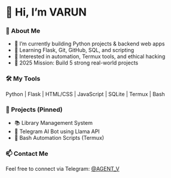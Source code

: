 # 👋 Hi, I’m VARUN

### 🧠 About Me
- 🔭 I’m currently building Python projects & backend web apps
- 🌱 Learning Flask, Git, GitHub, SQL, and scripting
- 🤖 Interested in automation, Termux tools, and ethical hacking
- 🚀 2025 Mission: Build 5 strong real-world projects

### 🛠️ My Tools
Python | Flask | HTML/CSS | JavaScript | SQLite | Termux | Bash

### 🧩 Projects (Pinned)
- 📚 Library Management System  
- 🤖 Telegram AI Bot using Llama API  
- 🐚 Bash Automation Scripts (Termux)  


### 📫 Contact Me
Feel free to connect via Telegram: [ @AGENT_V ](https://t.me/AGENT_V)
